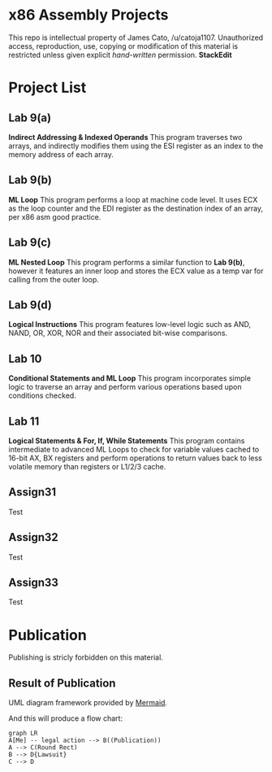 # x86 Assembly Projects

This repo is intellectual property of James Cato, /u/catoja1107. Unauthorized access, reproduction, use, copying or modification of this material is restricted unless given explicit *hand-written* permission. **StackEdit**


# Project List

## Lab 9(a)

**Indirect Addressing & Indexed Operands**
This program traverses two arrays, and indirectly modifies them using the ESI register as an index to the memory address of each array.

## Lab 9(b)

**ML Loop**
This program performs a loop at machine code level. It uses ECX as the loop counter and the EDI register as the destination index of an array, per x86 asm good practice.

## Lab 9(c)

**ML Nested Loop**
This program performs a similar function to **Lab 9(b)**, however it features an inner loop and stores the ECX value as a temp var for calling from the outer loop.

## Lab 9(d)

**Logical Instructions**
This program features low-level logic such as AND, NAND, OR, XOR, NOR and their associated bit-wise comparisons.

## Lab 10

**Conditional Statements and ML Loop**
This program incorporates simple logic to traverse an array and perform various operations based upon conditions checked.

## Lab 11

**Logical Statements & For, If, While Statements**
This program contains intermediate to advanced ML Loops to check for variable values cached to 16-bit AX, BX registers and perform operations to return values back to less volatile memory than registers or L1/2/3 cache.

## Assign31

Test

## Assign32

Test

## Assign33

Test

# Publication

Publishing is stricly forbidden on this material.

## Result of Publication

UML diagram framework provided by [Mermaid](https://mermaidjs.github.io/).

And this will produce a flow chart:

```mermaid
graph LR
A[Me] -- legal action --> B((Publication))
A --> C(Round Rect)
B --> D{Lawsuit}
C --> D
```
